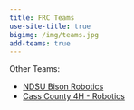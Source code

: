 ```yaml
---
title: FRC Teams
use-site-title: true
bigimg: /img/teams.jpg
add-teams: true
---
```


Other Teams:

- [NDSU Bison Robotics](https://www.ndsubisonrobotics.org/)
- [Cass County 4H - Robotics](https://www.ag.ndsu.edu/casscountyextension/4h)